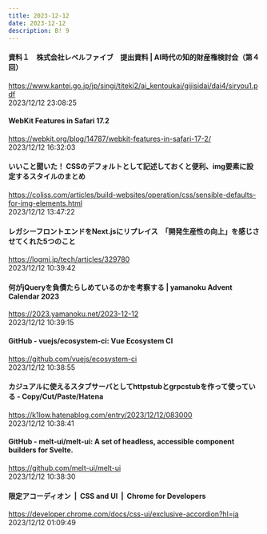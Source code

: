 ```yaml
---
title: 2023-12-12
date: 2023-12-12
description: B! 9
---
```


#### 資料１　株式会社レベルファイブ　提出資料 | AI時代の知的財産権検討会（第４回）
https://www.kantei.go.jp/jp/singi/titeki2/ai_kentoukai/gijisidai/dai4/siryou1.pdf<br>
2023/12/12 23:08:25<br>


#### WebKit Features in Safari 17.2
https://webkit.org/blog/14787/webkit-features-in-safari-17-2/<br>
2023/12/12 16:32:03<br>


#### いいこと聞いた！ CSSのデフォルトとして記述しておくと便利、img要素に設定するスタイルのまとめ
https://coliss.com/articles/build-websites/operation/css/sensible-defaults-for-img-elements.html<br>
2023/12/12 13:47:22<br>


#### レガシーフロントエンドをNext.jsにリプレイス　「開発生産性の向上」を感じさせてくれた5つのこと
https://logmi.jp/tech/articles/329780<br>
2023/12/12 10:39:42<br>


#### 何がjQueryを負債たらしめているのかを考察する | yamanoku Advent Calendar 2023
https://2023.yamanoku.net/2023-12-12<br>
2023/12/12 10:39:15<br>


#### GitHub - vuejs/ecosystem-ci: Vue Ecosystem CI
https://github.com/vuejs/ecosystem-ci<br>
2023/12/12 10:38:55<br>


#### カジュアルに使えるスタブサーバとしてhttpstubとgrpcstubを作って使っている - Copy/Cut/Paste/Hatena
https://k1low.hatenablog.com/entry/2023/12/12/083000<br>
2023/12/12 10:38:41<br>


#### GitHub - melt-ui/melt-ui: A set of headless, accessible component builders for Svelte.
https://github.com/melt-ui/melt-ui<br>
2023/12/12 10:38:30<br>


#### 限定アコーディオン  |  CSS and UI  |  Chrome for Developers
https://developer.chrome.com/docs/css-ui/exclusive-accordion?hl=ja<br>
2023/12/12 01:09:49<br>


